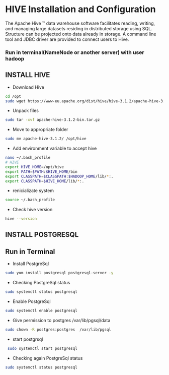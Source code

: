 
# HIVE Installation and Configuration
The Apache Hive ™ data warehouse software facilitates reading, writing, and managing large datasets residing in distributed storage using SQL. Structure can be projected onto data already in storage. A command line tool and JDBC driver are provided to connect users to Hive.

### Run in terminal(NameNode or another server) with user hadoop

## INSTALL HIVE
* Download Hive
```bash
cd /opt
sudo wget https://www-eu.apache.org/dist/hive/hive-3.1.2/apache-hive-3.1.2-bin.tar.gz
```

* Unpack files
```bash
sudo tar -xvf apache-hive-3.1.2-bin.tar.gz
```

* Move to appropriate folder
```bash
sudo mv apache-hive-3.1.2/ /opt/hive
```

* Add environment variable to accept hive
```bash
nano ~/.bash_profile
# HIVE
export HIVE_HOME=/opt/hive
export PATH=$PATH:$HIVE_HOME/bin
export CLASSPATH=$CLASSPATH:$HADOOP_HOME/lib/*:.
export CLASSPATH=$HIVE_HOME/lib/*:.
```

* renicializate system
```bash
source ~/.bash_profile
```

* Check hive version
```bash
hive --version
```

## INSTALL POSTGRESQL
## Run in Terminal

* Install PostgreSql
```bash
sudo yum install postgresql postgresql-server -y
```

* Checking PostgreSql status
```bash
sudo systemctl status postgresql
```

* Enable PostgreSql
```bash
sudo systemctl enable postgresql
```

* Give permission to postgres /var/lib/pgsql/data
```bash
sudo chown -R postgres:postgres  /var/lib/pgsql
```

* start postgrsql
```bash
 sudo systemctl start postgresql
```

* Checking again PostgreSql status
```bash
sudo systemctl status postgresql
```

